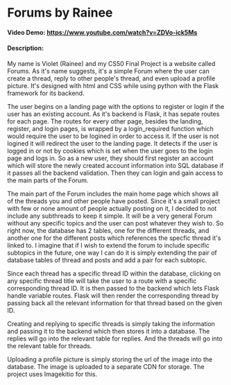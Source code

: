 # Forums by Rainee
#### Video Demo:  https://www.youtube.com/watch?v=ZDVo-ick5Ms
#### Description:

   My name is Violet (Rainee) and my CS50 Final Project is a website called Forums. As it's name suggests, it's a simple Forum where the user can create a thread,
 reply to other people's thread, and even upload a profile picture. It's designed with html and CSS while using python with the Flask framework for its backend. 

   The user begins on a landing page with the options to register or login if the user has an existing account. As it's backend is Flask, it has sepate routes for each
page. The routes for every other page, besides the landing, register, and login pages, is wrapped by a login_required function which would require the user to be logined in order to access it. If the user is not logined it will redirect the user to the landing page. It detects if the user is logged in or not by cookies which is set when the user goes to the login page and logs in. So as a new user, they should first register an account which will store the newly created account information into SQL database if it passes all the backend validation. Then they can login and gain access to the main parts of the Forum.

   The main part of the Forum includes the main home page which shows all of the threads you and other people have posted. Since it's a small project with few or none 
amount of people actually posting on it, I decided to not include any subthreads to keep it simple. It will be a very general Forum without any specific topics and the
user can post whatever they wish to. So right now, the database has 2 tables, one for the different threads, and another one for the different posts which references the specfic thread it's linked to. I imagine that if I wish to extend the forum to include specific subtopics in the future, one way I can do it is simply extending the pair of database tables of thread and posts and add a pair for each subtopic.

   Since each thread has a specific thread ID within the database, clicking on any specific thread title will take the user to a route with a specific corresponding 
thread ID. It is then passed to the backend which lets Flask handle variable routes. Flask will then render the corresponding thread by passing back all the relevant
information for that thread based on the given ID.

   Creating and replying to specific threads is simply taking the information and passing it to the backend which then stores it into a database. The replies will 
go into the relevant table for replies. And the threads will go into the relevant table for threads.

 Uploading a profile picture is simply storing the url of the image into the database. The image is uploaded to a separate CDN for storage. The project uses Imagekitio
for this.


